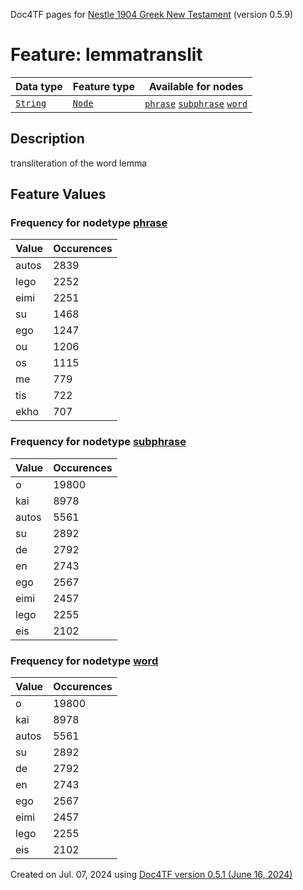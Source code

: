 Doc4TF pages for [Nestle 1904 Greek New Testament](https://github.com/saulocantanhede/tfgreek2/tree/0158b08039fb672626b3f9c2774f4d97120826fb/tf) (version 0.5.9)
# Feature: lemmatranslit
Data type|Feature type|Available for nodes
---|---|---
[`String`](featuresbydatatype.md#string)|[`Node`](featuresbytype.md#node)| [`phrase`](featuresbynodetype.md#phrase)  [`subphrase`](featuresbynodetype.md#subphrase)  [`word`](featuresbynodetype.md#word) 
## Description
transliteration of the word lemma
## Feature Values
### Frequency for nodetype [phrase](featuresbynodetype.md#phrase)
Value|Occurences
---|---
autos|2839
lego|2252
eimi|2251
su|1468
ego|1247
ou|1206
os|1115
me|779
tis|722
ekho|707
### Frequency for nodetype [subphrase](featuresbynodetype.md#subphrase)
Value|Occurences
---|---
o|19800
kai|8978
autos|5561
su|2892
de|2792
en|2743
ego|2567
eimi|2457
lego|2255
eis|2102
### Frequency for nodetype [word](featuresbynodetype.md#word)
Value|Occurences
---|---
o|19800
kai|8978
autos|5561
su|2892
de|2792
en|2743
ego|2567
eimi|2457
lego|2255
eis|2102
 

Created on Jul. 07, 2024 using [Doc4TF version 0.5.1 (June 16, 2024)](https://github.com/tonyjurg/Doc4TF/blob/main/CreateFeatureDoc.ipynb) 